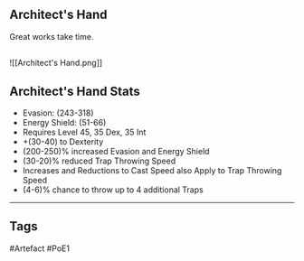 ## Architect's Hand
Great works take time.
##
![[Architect's Hand.png]]
## Architect's Hand Stats
- Evasion: (243-318)
- Energy Shield: (51-66)
- Requires Level 45, 35 Dex, 35 Int
- +(30-40) to Dexterity
- (200-250)% increased Evasion and Energy Shield
- (30-20)% reduced Trap Throwing Speed
- Increases and Reductions to Cast Speed also Apply to Trap Throwing Speed
- (4-6)% chance to throw up to 4 additional Traps


---
## Tags
#Artefact
#PoE1